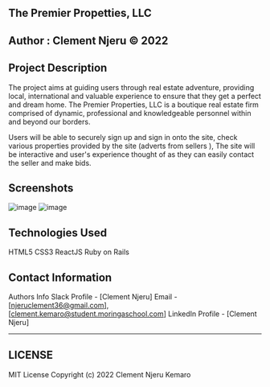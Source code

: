 ## The Premier Propetties, LLC

## Author : Clement Njeru © 2022

## Project Description

The project aims at guiding users through real estate adventure, providing local, international and valuable experience to ensure that they get a perfect and dream home.
The Premier Properties, LLC is a boutique real estate firm comprised of dynamic, professional and knowledgeable personnel within and beyond our borders.

Users will be able to securely sign up and sign in onto the site, check various properties provided by the site (adverts from sellers ), 
The site will be interactive and user's experience thought of as they can easily contact the seller and make bids.

## Screenshots
 ![image](./src/Assets/Screenshot3.png) 
 ![image](./src/Assets/Screenshot3.png) 

 

 ## Technologies Used
HTML5
CSS3
ReactJS
Ruby on Rails

## Contact Information
Authors Info Slack Profile - [Clement Njeru] 
Email - [njeruclement36@gmail.com], [clement.kemaro@student.moringaschool.com]
LinkedIn Profile - [Clement Njeru]
***
## LICENSE
MIT License
Copyright (c) 2022 Clement Njeru Kemaro
